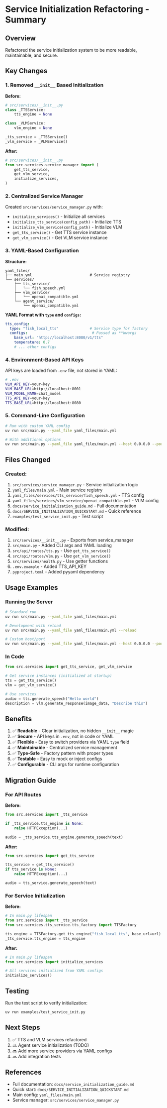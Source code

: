 # Service Initialization Refactoring - Summary

## Overview

Refactored the service initialization system to be more readable, maintainable, and secure.

## Key Changes

### 1. Removed `__init__` Based Initialization

**Before:**
```python
# src/services/__init__.py
class _TTSService:
    tts_engine = None

class _VLMService:
    vlm_engine = None

_tts_service = _TTSService()
_vlm_service = _VLMService()
```

**After:**
```python
# src/services/__init__.py
from src.services.service_manager import (
    get_tts_service,
    get_vlm_service,
    initialize_services,
)
```

### 2. Centralized Service Manager

Created `src/services/service_manager.py` with:
- `initialize_services()` - Initialize all services
- `initialize_tts_service(config_path)` - Initialize TTS
- `initialize_vlm_service(config_path)` - Initialize VLM
- `get_tts_service()` - Get TTS service instance
- `get_vlm_service()` - Get VLM service instance

### 3. YAML-Based Configuration

**Structure:**
```
yaml_files/
├── main.yml                          # Service registry
└── services/
    ├── tts_service/
    │   └── fish_speech.yml
    ├── vlm_service/
    │   └── openai_compatible.yml
    └── agent_service/
        └── openai_compatible.yml
```

**YAML Format with `type` and `configs`:**
```yaml
tts_config:
  type: "fish_local_tts"              # Service type for factory
  configs:                             # Passed as **kwargs
    base_url: "http://localhost:8080/v1/tts"
    temperature: 0.7
    # ... other configs
```

### 4. Environment-Based API Keys

API keys are loaded from `.env` file, not stored in YAML:

```bash
# .env
VLM_API_KEY=your-key
VLM_BASE_URL=http://localhost:8001
VLM_MODEL_NAME=chat_model
TTS_API_KEY=your-key
TTS_BASE_URL=http://localhost:8080
```

### 5. Command-Line Configuration

```bash
# Run with custom YAML config
uv run src/main.py --yaml_file yaml_files/main.yml

# With additional options
uv run src/main.py --yaml_file yaml_files/main.yml --host 0.0.0.0 --port 8800 --reload
```

## Files Changed

### Created:
1. `src/services/service_manager.py` - Service initialization logic
2. `yaml_files/main.yml` - Main service registry
3. `yaml_files/services/tts_service/fish_speech.yml` - TTS config
4. `yaml_files/services/vlm_service/openai_compatible.yml` - VLM config
5. `docs/service_initialization_guide.md` - Full documentation
6. `docs/SERVICE_INITIALIZATION_QUICKSTART.md` - Quick reference
7. `examples/test_service_init.py` - Test script

### Modified:
1. `src/services/__init__.py` - Exports from service_manager
2. `src/main.py` - Added CLI args and YAML loading
3. `src/api/routes/tts.py` - Use `get_tts_service()`
4. `src/api/routes/vlm.py` - Use `get_vlm_service()`
5. `src/services/health.py` - Use getter functions
6. `.env.example` - Added TTS_API_KEY
7. `pyproject.toml` - Added pyyaml dependency

## Usage Examples

### Running the Server

```bash
# Standard run
uv run src/main.py --yaml_file yaml_files/main.yml

# Development with reload
uv run src/main.py --yaml_file yaml_files/main.yml --reload

# Custom host/port
uv run src/main.py --yaml_file yaml_files/main.yml --host 0.0.0.0 --port 8800
```

### In Code

```python
from src.services import get_tts_service, get_vlm_service

# Get service instances (initialized at startup)
tts = get_tts_service()
vlm = get_vlm_service()

# Use services
audio = tts.generate_speech("Hello world")
description = vlm.generate_response(image_data, "Describe this")
```

## Benefits

1. ✅ **Readable** - Clear initialization, no hidden `__init__` magic
2. ✅ **Secure** - API keys in `.env`, not in code or YAML
3. ✅ **Flexible** - Easy to switch providers via YAML `type` field
4. ✅ **Maintainable** - Centralized service management
5. ✅ **Type-Safe** - Factory pattern with proper types
6. ✅ **Testable** - Easy to mock or inject configs
7. ✅ **Configurable** - CLI args for runtime configuration

## Migration Guide

### For API Routes

**Before:**
```python
from src.services import _tts_service

if _tts_service.tts_engine is None:
    raise HTTPException(...)

audio = _tts_service.tts_engine.generate_speech(text)
```

**After:**
```python
from src.services import get_tts_service

tts_service = get_tts_service()
if tts_service is None:
    raise HTTPException(...)

audio = tts_service.generate_speech(text)
```

### For Service Initialization

**Before:**
```python
# In main.py lifespan
from src.services import _tts_service
from src.services.tts_service.tts_factory import TTSFactory

tts_engine = TTSFactory.get_tts_engine("fish_local_tts", base_url=url)
_tts_service.tts_engine = tts_engine
```

**After:**
```python
# In main.py lifespan
from src.services import initialize_services

# All services initialized from YAML configs
initialize_services()
```

## Testing

Run the test script to verify initialization:
```bash
uv run examples/test_service_init.py
```

## Next Steps

1. ✅ TTS and VLM services refactored
2. 🔜 Agent service initialization (TODO)
3. 🔜 Add more service providers via YAML configs
4. 🔜 Add integration tests

## References

- Full documentation: `docs/service_initialization_guide.md`
- Quick start: `docs/SERVICE_INITIALIZATION_QUICKSTART.md`
- Main config: `yaml_files/main.yml`
- Service manager: `src/services/service_manager.py`
